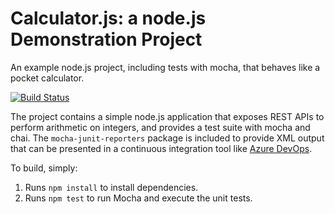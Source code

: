 
Calculator.js: a node.js Demonstration Project
==============================================

An example node.js project, including tests with mocha, that behaves like
a pocket calculator.

[![Build Status](https://dev.azure.com/lienhsun2020/testGithub/_apis/build/status/lsjeng.calculator?branchName=master)](https://dev.azure.com/lienhsun2020/testGithub/_build/latest?definitionId=9&branchName=master)

The project contains a simple node.js application that exposes REST APIs
to perform arithmetic on integers, and provides a test suite with mocha
and chai.  The `mocha-junit-reporters` package is included to provide XML
output that can be presented in a continuous integration tool like
[Azure DevOps](https://azure.com/devops).

To build, simply:

1. Runs `npm install` to install dependencies.
2. Runs `npm test` to run Mocha and execute the unit tests.

